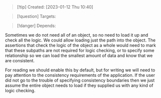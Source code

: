 
>[!tip] Created: [2023-01-12 Thu 10:40]

>[!question] Targets:  

>[!danger] Depends: 

Sometimes we do not need all of an object, so no need to load it up and check all the logic.
We could allow loading just the path into the object.
The assertions that check the logic of the object as a whole would need to mark that these subpaths are not required for logic checking, or to specify some relationship so we can load the smallest amount of data and know that we are consistent.

For reading we should enable this by default, but for writing we will need to pay attention to the consistency requirements of the application.  If the user did not go to the trouble of specifying consistency boundaries then we just assume the entire object needs to load if they supplied us with any kind of logic checking.